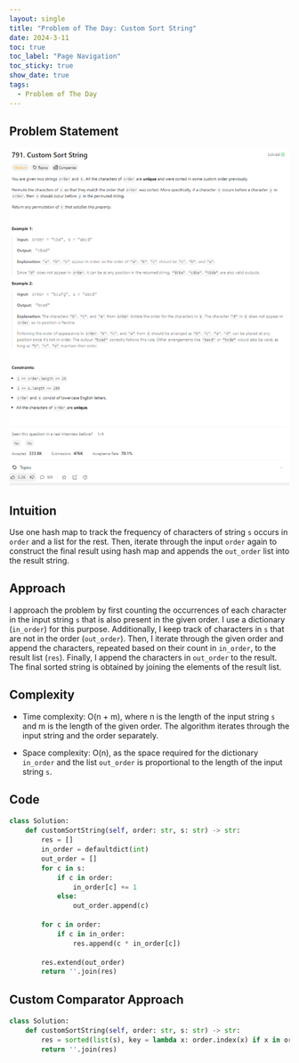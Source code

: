 ```yaml
---
layout: single
title: "Problem of The Day: Custom Sort String"
date: 2024-3-11
toc: true
toc_label: "Page Navigation"
toc_sticky: true
show_date: true
tags:
  - Problem of The Day
---
```


## Problem Statement

[![problem-791](/assets/images/2024-03-11_04-16-06-problem-791.png)](/assets/images/2024-03-11_04-16-06-problem-791.png)

## Intuition

Use one hash map to track the frequency of characters of string `s` occurs in `order` and a list for the rest. Then, iterate through the input `order` again to construct the final result using hash map and appends the `out_order` list into the result string.

## Approach

I approach the problem by first counting the occurrences of each character in the input string `s` that is also present in the given order. I use a dictionary (`in_order`) for this purpose. Additionally, I keep track of characters in `s` that are not in the order (`out_order`). Then, I iterate through the given order and append the characters, repeated based on their count in `in_order`, to the result list (`res`). Finally, I append the characters in `out_order` to the result. The final sorted string is obtained by joining the elements of the result list.

## Complexity

- Time complexity:
  O(n + m), where n is the length of the input string `s` and m is the length of the given order. The algorithm iterates through the input string and the order separately.

- Space complexity:
  O(n), as the space required for the dictionary `in_order` and the list `out_order` is proportional to the length of the input string `s`.

## Code

```python
class Solution:
    def customSortString(self, order: str, s: str) -> str:
        res = []
        in_order = defaultdict(int)
        out_order = []
        for c in s:
            if c in order:
                in_order[c] += 1
            else:
                out_order.append(c)

        for c in order:
            if c in in_order:
                res.append(c * in_order[c])

        res.extend(out_order)
        return ''.join(res)
```

## Custom Comparator Approach

```python
class Solution:
    def customSortString(self, order: str, s: str) -> str:
        res = sorted(list(s), key = lambda x: order.index(x) if x in order else float('inf'))
        return ''.join(res)
```
